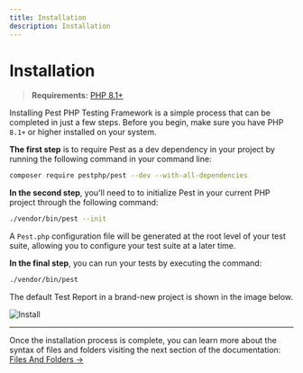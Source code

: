 ```yaml
---
title: Installation
description: Installation
---
```


# Installation

> **Requirements:** [PHP 8.1+](https://php.net/releases/)

Installing Pest PHP Testing Framework is a simple process that can be completed in just a few steps. Before you begin, make sure you have PHP `8.1+` or higher installed on your system.

**The first step** is to require Pest as a dev dependency in your project by running the following command in your command line:

```bash
composer require pestphp/pest --dev --with-all-dependencies
```

**In the second step**, you'll need to to initialize Pest in your current PHP project through the following command:

```bash
./vendor/bin/pest --init
```

A `Pest.php` configuration file will be generated at the root level of your test suite, allowing you to configure your test suite at a later time.

**In the final step**, you can run your tests by executing the command:

```bash
./vendor/bin/pest
```

The default Test Report in a brand-new project is shown in the image below.

![Install](/assets/img/pestinstall.png)

---

Once the installation process is complete, you can learn more about the syntax of files and folders visiting the next section of the documentation: [Files And Folders →](/docs/files-and-folders)
